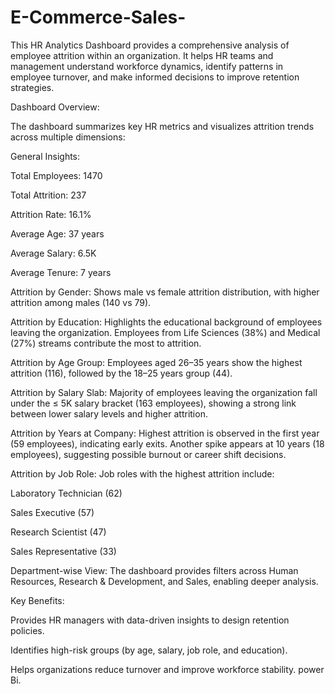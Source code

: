 # E-Commerce-Sales-
This HR Analytics Dashboard provides a comprehensive analysis of employee attrition within an organization. It helps HR teams and management understand workforce dynamics, identify patterns in employee turnover, and make informed decisions to improve retention strategies.

Dashboard Overview:

The dashboard summarizes key HR metrics and visualizes attrition trends across multiple dimensions:

General Insights:

Total Employees: 1470

Total Attrition: 237

Attrition Rate: 16.1%

Average Age: 37 years

Average Salary: 6.5K

Average Tenure: 7 years

Attrition by Gender: Shows male vs female attrition distribution, with higher attrition among males (140 vs 79).

Attrition by Education: Highlights the educational background of employees leaving the organization. Employees from Life Sciences (38%) and Medical (27%) streams contribute the most to attrition.

Attrition by Age Group: Employees aged 26–35 years show the highest attrition (116), followed by the 18–25 years group (44).

Attrition by Salary Slab: Majority of employees leaving the organization fall under the ≤ 5K salary bracket (163 employees), showing a strong link between lower salary levels and higher attrition.

Attrition by Years at Company: Highest attrition is observed in the first year (59 employees), indicating early exits. Another spike appears at 10 years (18 employees), suggesting possible burnout or career shift decisions.

Attrition by Job Role: Job roles with the highest attrition include:

Laboratory Technician (62)

Sales Executive (57)

Research Scientist (47)

Sales Representative (33)

Department-wise View: The dashboard provides filters across Human Resources, Research & Development, and Sales, enabling deeper analysis.

Key Benefits:

Provides HR managers with data-driven insights to design retention policies.

Identifies high-risk groups (by age, salary, job role, and education).

Helps organizations reduce turnover and improve workforce stability. power Bi.

